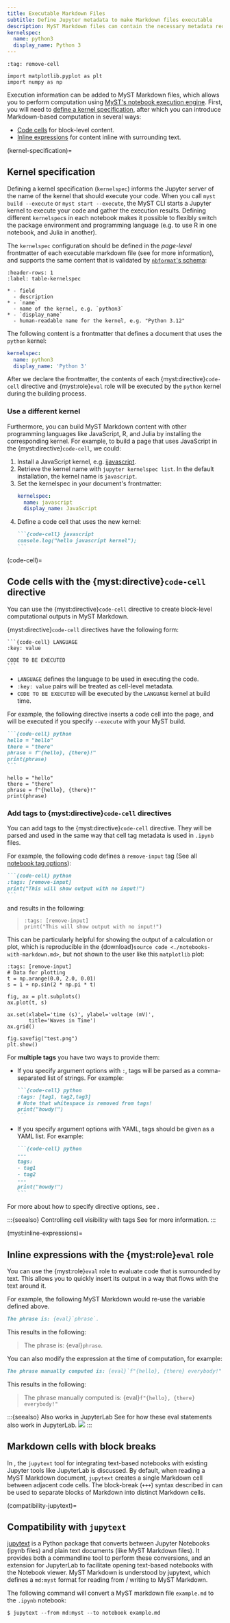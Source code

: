 ```yaml
---
title: Executable Markdown Files
subtitle: Define Jupyter metadata to make Markdown files executable
description: MyST Markdown files can contain the necessary metadata required to execute their content.
kernelspec:
  name: python3
  display_name: Python 3
---
```


```{code-cell} python
:tag: remove-cell

import matplotlib.pyplot as plt
import numpy as np
```

Execution information can be added to MyST Markdown files, which allows you to perform computation using [MyST's notebook execution engine](./execute-notebooks.md). First, you will need to [define a kernel specification](#kernel-specification), after which you can introduce Markdown-based computation in several ways:

- [Code cells](#code-cell) for block-level content.
- [Inline expressions](#inline-expressions) for content inline with surrounding text.

(kernel-specification)=

## Kernel specification

Defining a kernel specification (`kernelspec`) informs the Jupyter server of the name of the kernel that should execute your code. When you call `myst build --execute` or `myst start --execute`, the MyST CLI starts a Jupyter kernel to execute your code and gather the execution results. Defining different `kernelspec`s in each notebook makes it possible to flexibly switch the package environment and programming language (e.g. to use R in one notebook, and Julia in another).

The `kernelspec` configuration should be defined in the _page-level_ frontmatter of each executable markdown file (see [](#field-behavior) for more information), and supports the same content that is validated by [`nbformat`'s schema](https://github.com/jupyter/nbformat/blob/main/nbformat/v4/nbformat.v4.5.schema.json):

```{list-table} A list of available kernelspec fields
:header-rows: 1
:label: table-kernelspec

* - field
  - description
* - `name`
  - name of the kernel, e.g. `python3`
* - `display_name`
  - human-readable name for the kernel, e.g. "Python 3.12"
```

The following content is a frontmatter that defines a document that uses the `python` kernel:

```yaml
kernelspec:
  name: python3
  display_name: 'Python 3'
```

After we declare the frontmatter, the contents of each {myst:directive}`code-cell` directive and {myst:role}`eval` role will be executed by the `python` kernel during the building process.

### Use a different kernel

Furthermore, you can build MyST Markdown content with other programming languages like JavaScript, R, and Julia by installing the corresponding kernel. For example, to build a page that uses JavaScript in the {myst:directive}`code-cell`, we could:

1. Install a JavaScript kernel, e.g. [ijavascript](https://github.com/n-riesco/ijavascript).
2. Retrieve the kernel name with `jupyter kernelspec list`.
   In the default installation, the kernel name is `javascript`.
3. Set the kernelspec in your document's frontmatter:
   ```yaml
   kernelspec:
     name: javascript
     display_name: JavaScript
   ```
4. Define a code cell that uses the new kernel:
   ````markdown
   ```{code-cell} javascript
   console.log("hello javascript kernel");
   ```
   ````

(code-cell)=

## Code cells with the {myst:directive}`code-cell` directive

You can use the {myst:directive}`code-cell` directive to create block-level computational outputs in MyST Markdown.

{myst:directive}`code-cell` directives have the following form:

````
```{code-cell} LANGUAGE
:key: value

CODE TO BE EXECUTED
```
````

- `LANGUAGE` defines the language to be used in executing the code.
- `:key: value` pairs will be treated as cell-level metadata.
- `CODE TO BE EXECUTED` will be executed by the `LANGUAGE` kernel at build time.

For example, the following directive inserts a code cell into the page, and will be executed if you specify `--execute` with your MyST build.

````markdown
```{code-cell} python
hello = "hello"
there = "there"
phrase = f"{hello}, {there}!"
print(phrase)
```
````

```{code-cell} python
hello = "hello"
there = "there"
phrase = f"{hello}, {there}!"
print(phrase)
```

### Add tags to {myst:directive}`code-cell` directives

You can add tags to the {myst:directive}`code-cell` directive.
They will be parsed and used in the same way that cell tag metadata is used in `.ipynb` files.

For example, the following code defines a `remove-input` tag (See all [notebook tag options](#tbl:notebook-cell-tags)):

````markdown
```{code-cell} python
:tags: [remove-input]
print("This will show output with no input!")
```
````

and results in the following:

> ```{code-cell} python
> :tags: [remove-input]
> print("This will show output with no input!")
> ```

This can be particularly helpful for showing the output of a calculation or plot, which is reproducible in the {download}`source code <./notebooks-with-markdown.md>`, but not shown to the user like this `matplotlib` plot:

```{code-cell} python
:tags: [remove-input]
# Data for plotting
t = np.arange(0.0, 2.0, 0.01)
s = 1 + np.sin(2 * np.pi * t)

fig, ax = plt.subplots()
ax.plot(t, s)

ax.set(xlabel='time (s)', ylabel='voltage (mV)',
       title='Waves in Time')
ax.grid()

fig.savefig("test.png")
plt.show()
```

For **multiple tags** you have two ways to provide them:

- If you specify argument options with `:`, tags will be parsed as a comma-separated list of strings.
  For example:

  ````markdown
  ```{code-cell} python
  :tags: [tag1, tag2,tag3]
  # Note that whitespace is removed from tags!
  print("howdy!")
  ```
  ````

- If you specify argument options with YAML, tags should be given as a YAML list.
  For example:

  ````markdown
  ```{code-cell} python
  ---
  tags:
  - tag1
  - tag2
  ---
  print("howdy!")
  ```
  ````

For more about how to specify directive options, see [](./syntax-overview.md).

:::{seealso} Controlling cell visibility with tags
See [](#notebooks:cell-visibility) for more information.
:::

(myst:inline-expressions)=

## Inline expressions with the {myst:role}`eval` role

You can use the {myst:role}`eval` role to evaluate code that is surrounded by text.
This allows you to quickly insert its output in a way that flows with the text around it.

For example, the following MyST Markdown would re-use the variable defined above.

```markdown
The phrase is: {eval}`phrase`.
```

This results in the following:

> The phrase is: {eval}`phrase`.

You can also modify the expression at the time of computation, for example:

```markdown
The phrase manually computed is: {eval}`f"{hello}, {there} everybody!"`
```

This results in the following:

> The phrase manually computed is: {eval}`f"{hello}, {there} everybody!"`

:::{seealso} Also works in JupyterLab
See [](./quickstart-jupyter-lab-myst.md) for how these eval statements also work in JupyterLab.
![](#fig:eval-array)
:::

## Markdown cells with block breaks

In [](#compatibility-jupytext), the `jupytext` tool for integrating text-based notebooks with existing Jupyter tools like JupyterLab is discussed. By default, when reading a MyST Markdown document, `jupytext` creates a single Markdown cell between adjacent code cells. The block-break (`+++`) syntax described in [](./blocks.md) can be used to separate blocks of Markdown into distinct Markdown cells.

(compatibility-jupytext)=

## Compatibility with `jupytext`

[jupytext](https://github.com/mwouts/jupytext) is a Python package that converts between Jupyter Notebooks (ipynb files) and plain text documents (like MyST Markdown files). It provides both a commandline tool to perform these conversions, and an extension for JupyterLab to facilitate opening text-based notebooks with the Notebook viewer. MyST Markdown is understood by jupytext, which defines a `md:myst` format for reading from / writing to MyST Markdown.

The following command will convert a MyST markdown file `example.md` to the `.ipynb` notebook:

```shell
$ jupytext --from md:myst --to notebook example.md
```
